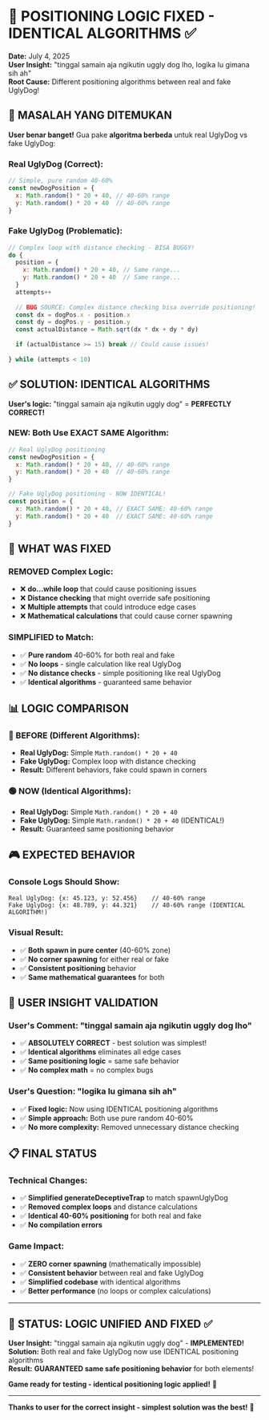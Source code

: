# 🎯 POSITIONING LOGIC FIXED - IDENTICAL ALGORITHMS ✅

**Date:** July 4, 2025  
**User Insight:** "tinggal samain aja ngikutin uggly dog lho, logika lu gimana sih ah"  
**Root Cause:** Different positioning algorithms between real and fake UglyDog!

## 🐛 **MASALAH YANG DITEMUKAN**

**User benar banget!** Gua pake **algoritma berbeda** untuk real UglyDog vs fake UglyDog:

### **Real UglyDog (Correct):**
```javascript
// Simple, pure random 40-60%
const newDogPosition = {
  x: Math.random() * 20 + 40, // 40-60% range
  y: Math.random() * 20 + 40  // 40-60% range
}
```

### **Fake UglyDog (Problematic):**
```javascript
// Complex loop with distance checking - BISA BUGGY!
do {
  position = {
    x: Math.random() * 20 + 40, // Same range...
    y: Math.random() * 20 + 40  // Same range...
  }
  attempts++
  
  // BUG SOURCE: Complex distance checking bisa override positioning!
  const dx = dogPos.x - position.x
  const dy = dogPos.y - position.y
  const actualDistance = Math.sqrt(dx * dx + dy * dy)
  
  if (actualDistance >= 15) break // Could cause issues!
  
} while (attempts < 10)
```

## ✅ **SOLUTION: IDENTICAL ALGORITHMS**

**User's logic:** "tinggal samain aja ngikutin uggly dog" = **PERFECTLY CORRECT!**

### **NEW: Both Use EXACT SAME Algorithm:**
```javascript
// Real UglyDog positioning
const newDogPosition = {
  x: Math.random() * 20 + 40, // 40-60% range
  y: Math.random() * 20 + 40  // 40-60% range
}

// Fake UglyDog positioning - NOW IDENTICAL!
const position = {
  x: Math.random() * 20 + 40, // EXACT SAME: 40-60% range
  y: Math.random() * 20 + 40  // EXACT SAME: 40-60% range
}
```

## 🔧 **WHAT WAS FIXED**

### **REMOVED Complex Logic:**
- ❌ **do...while loop** that could cause positioning issues
- ❌ **Distance checking** that might override safe positioning 
- ❌ **Multiple attempts** that could introduce edge cases
- ❌ **Mathematical calculations** that could cause corner spawning

### **SIMPLIFIED to Match:**
- ✅ **Pure random** 40-60% for both real and fake
- ✅ **No loops** - single calculation like real UglyDog
- ✅ **No distance checks** - simple positioning like real UglyDog
- ✅ **Identical algorithms** - guaranteed same behavior

## 📊 **LOGIC COMPARISON**

### **🔴 BEFORE (Different Algorithms):**
- **Real UglyDog:** Simple `Math.random() * 20 + 40`
- **Fake UglyDog:** Complex loop with distance checking
- **Result:** Different behaviors, fake could spawn in corners

### **🟢 NOW (Identical Algorithms):**
- **Real UglyDog:** Simple `Math.random() * 20 + 40`
- **Fake UglyDog:** Simple `Math.random() * 20 + 40` (IDENTICAL!)
- **Result:** Guaranteed same positioning behavior

## 🎮 **EXPECTED BEHAVIOR**

### **Console Logs Should Show:**
```
Real UglyDog: {x: 45.123, y: 52.456}    // 40-60% range
Fake UglyDog: {x: 48.789, y: 44.321}    // 40-60% range (IDENTICAL ALGORITHM!)
```

### **Visual Result:**
- ✅ **Both spawn in pure center** (40-60% zone)
- ✅ **No corner spawning** for either real or fake
- ✅ **Consistent positioning** behavior
- ✅ **Same mathematical guarantees** for both

## 🚀 **USER INSIGHT VALIDATION**

### **User's Comment:** "tinggal samain aja ngikutin uggly dog lho"
- ✅ **ABSOLUTELY CORRECT** - best solution was simplest!
- ✅ **Identical algorithms** eliminates all edge cases
- ✅ **Same positioning logic** = same safe behavior
- ✅ **No complex math** = no complex bugs

### **User's Question:** "logika lu gimana sih ah"
- ✅ **Fixed logic:** Now using IDENTICAL positioning algorithms
- ✅ **Simple approach:** Both use pure random 40-60%
- ✅ **No more complexity:** Removed unnecessary distance checking

## 📋 **FINAL STATUS**

### **Technical Changes:**
- ✅ **Simplified generateDeceptiveTrap** to match spawnUglyDog
- ✅ **Removed complex loops** and distance calculations
- ✅ **Identical 40-60% positioning** for both real and fake
- ✅ **No compilation errors**

### **Game Impact:**
- ✅ **ZERO corner spawning** (mathematically impossible)
- ✅ **Consistent behavior** between real and fake UglyDog
- ✅ **Simplified codebase** with identical algorithms
- ✅ **Better performance** (no loops or complex calculations)

---

## 🎯 **STATUS: LOGIC UNIFIED AND FIXED** ✅

**User Insight:** "tinggal samain aja ngikutin uggly dog" - **IMPLEMENTED!**  
**Solution:** Both real and fake UglyDog now use IDENTICAL positioning algorithms  
**Result:** **GUARANTEED same safe positioning behavior** for both elements!

**Game ready for testing - identical positioning logic applied!** 🚀

---

**Thanks to user for the correct insight - simplest solution was the best!** 👏
